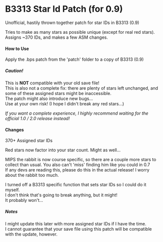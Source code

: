 # B3313 Star Id Patch (for 0.9)
 Unofficial, hastily thrown together patch for star IDs in B3313 (0.9)

Tries to make as many stars as possible unique (except for real red stars).  
Assigns ~370 IDs, and makes a few ASM changes.

#### How to Use
Apply the .bps patch from the 'patch' folder to a copy of B3313 (0.9)

##### Caution!
This is **NOT** compatible with your old save file!  
This is also not a complete fix: there are plenty of stars left unchanged, and some of these assigned stars might be inaccessible.  
The patch might also introduce new bugs...  
Use at your own risk! (I hope I didn't break any red stars...)

*If you want a complete experience, I highly recommend waiting for the official 1.0 / 2.0 release instead!*  
  
#### Changes
370+ Assigned star IDs

Red stars now factor into your star count. Might as well...

MIPS the rabbit is now course specific, so there are a couple more stars to collect than usual.
You also can't 'miss' finding him like you could in 0.7  
If any devs are reading this, please do this in the actual release! I worry about the rabbit too much.

I turned off a B3313 specific function that sets star IDs so I could do it myself.  
I don't think that's going to break anything, but it might!  
It probably won't...


##### Notes
I might update this later with more assigned star IDs if I have the time.  
I cannot guarantee that your save file using this patch will be compatible with the update, however.

